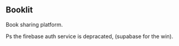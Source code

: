 ## Booklit
Book sharing platform.

Ps the firebase auth service is depracated, (supabase for the win).
